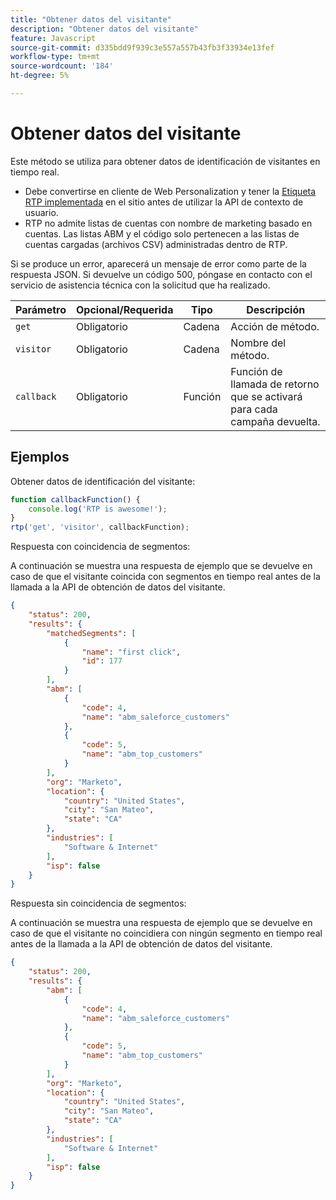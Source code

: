 ```yaml
---
title: "Obtener datos del visitante"
description: "Obtener datos del visitante"
feature: Javascript
source-git-commit: d335bdd9f939c3e557a557b43fb3f33934e13fef
workflow-type: tm+mt
source-wordcount: '184'
ht-degree: 5%

---
```



# Obtener datos del visitante

Este método se utiliza para obtener datos de identificación de visitantes en tiempo real.

- Debe convertirse en cliente de Web Personalization y tener la [Etiqueta RTP implementada](https://experienceleague.adobe.com/en/docs/marketo/using/product-docs/web-personalization/rtp-tag-implementation/deploy-the-rtp-javascript) en el sitio antes de utilizar la API de contexto de usuario.
- RTP no admite listas de cuentas con nombre de marketing basado en cuentas. Las listas ABM y el código solo pertenecen a las listas de cuentas cargadas (archivos CSV) administradas dentro de RTP.

Si se produce un error, aparecerá un mensaje de error como parte de la respuesta JSON. Si devuelve un código 500, póngase en contacto con el servicio de asistencia técnica con la solicitud que ha realizado.

| Parámetro | Opcional/Requerida | Tipo | Descripción |
|---|---|---|---|
| `get` | Obligatorio | Cadena | Acción de método. |
| `visitor` | Obligatorio | Cadena | Nombre del método. |
| `callback` | Obligatorio | Función | Función de llamada de retorno que se activará para cada campaña devuelta. |

## Ejemplos

Obtener datos de identificación del visitante:

```javascript
function callbackFunction() {
    console.log('RTP is awesome!');
}
rtp('get', 'visitor', callbackFunction);
```

Respuesta con coincidencia de segmentos:

A continuación se muestra una respuesta de ejemplo que se devuelve en caso de que el visitante coincida con segmentos en tiempo real antes de la llamada a la API de obtención de datos del visitante.

```json
{
    "status": 200,
    "results": {
        "matchedSegments": [
            {
                "name": "first click",
                "id": 177
            }
        ],
        "abm": [
            {
                "code": 4,
                "name": "abm_saleforce_customers"
            },
            {
                "code": 5,
                "name": "abm_top_customers"
            }
        ],
        "org": "Marketo",
        "location": {
            "country": "United States",
            "city": "San Mateo",
            "state": "CA"
        },
        "industries": [
            "Software & Internet"
        ],
        "isp": false
    }
}
```

Respuesta sin coincidencia de segmentos:

A continuación se muestra una respuesta de ejemplo que se devuelve en caso de que el visitante no coincidiera con ningún segmento en tiempo real antes de la llamada a la API de obtención de datos del visitante.

```json
{
    "status": 200,
    "results": {
        "abm": [
            {
                "code": 4,
                "name": "abm_saleforce_customers"
            },
            {
                "code": 5,
                "name": "abm_top_customers"
            }
        ],
        "org": "Marketo",
        "location": {
            "country": "United States",
            "city": "San Mateo",
            "state": "CA"
        },
        "industries": [
            "Software & Internet"
        ],
        "isp": false
    }
}
```
